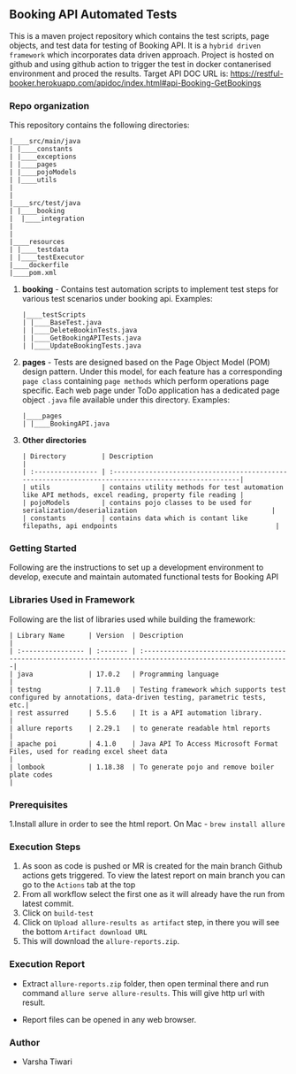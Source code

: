 ## Booking API Automated Tests ##

This is a maven project repository which contains the test scripts, page objects, and test data for testing of Booking API. It is a `hybrid driven framework` which incorporates data driven approach.
Project is hosted on github and using github action to trigger the test in docker contanerised environment and proced the results.
Target API DOC URL is: https://restful-booker.herokuapp.com/apidoc/index.html#api-Booking-GetBookings

### Repo organization ###
This repository contains the following directories:

   ```
   |____src/main/java
   | |____constants
   | |____exceptions
   | |____pages
   | |____pojoModels
   | |____utils
   |
   |
   |____src/test/java
   | |____booking
   |  |____integration
   |
   |
   |____resources
   | |____testdata
   | |____testExecutor
   |____dockerfile
   |____pom.xml
   ```

1. **booking** - Contains test automation scripts to implement test steps for various test scenarios under
   booking api.
   Examples:
   ```
   |____testScripts
   | |____BaseTest.java
   | |____DeleteBookinTests.java
   | |____GetBookingAPITests.java
   | |____UpdateBookingTests.java
   ```

2. **pages** - Tests are designed based on the Page Object Model (POM) design pattern. Under this model, for each feature
   has a corresponding `page class` containing `page methods` which perform operations page specific.
   Each web page under ToDo application has a dedicated page object `.java` file available under this directory.
   Examples:
   ```
   |____pages
   | |____BookingAPI.java
   ```

3. **Other directories**
   ```
   | Directory         | Description                                                                                         |
   | :---------------- | :---------------------------------------------------------------------------------------------------|
   | utils             | contains utility methods for test automation like API methods, excel reading, property file reading |
   | pojoModels        | contains pojo classes to be used for serialization/deserialization                                  |
   | constants         | contains data which is contant like filepaths, api endpoints                                        |

   ```

### Getting Started ###

Following are the instructions to set up a development environment to develop, execute and maintain automated
functional tests for Booking API

### Libraries Used in Framework ###

Following are the list of libraries used while building the framework:

   ```
   | Library Name      | Version  | Description                                                                                                 |
   | :---------------- | :------- | :-----------------------------------------------------------------------------------------------------------|
   | java              | 17.0.2   | Programming language                                                                                        |
   | testng            | 7.11.0   | Testing framework which supports test configured by annotations, data-driven testing, parametric tests, etc.|
   | rest assurred     | 5.5.6    | It is a API automation library.                                                                             |
   | allure reports    | 2.29.1   | to generate readable html reports                                                                           |
   | apache poi        | 4.1.0    | Java API To Access Microsoft Format Files, used for reading excel sheet data                                |
   | lombook           | 1.18.38  | To generate pojo and remove boiler plate codes                                                              |
   ```

### Prerequisites ###

1.Install allure in order to see the html report. On Mac
    - `brew install allure`

### Execution Steps ###

1. As soon as code is pushed or MR is created for the main branch Github actions gets triggered. To view the latest report on main branch you can go to the `Actions` tab at the top
2. From all workflow select the first one as it will already have the run from latest commit.
3. Click on `build-test`
4. Click on `Upload allure-results as artifact` step, in there you will see the bottom `Artifact download URL`
5. This will download the `allure-reports.zip`.


### Execution Report ###

- Extract `allure-reports.zip` folder, then open terminal there and run command `allure serve allure-results`. This will give http url with result.

- Report files can be opened in any web browser.

### Author ###

- Varsha Tiwari
